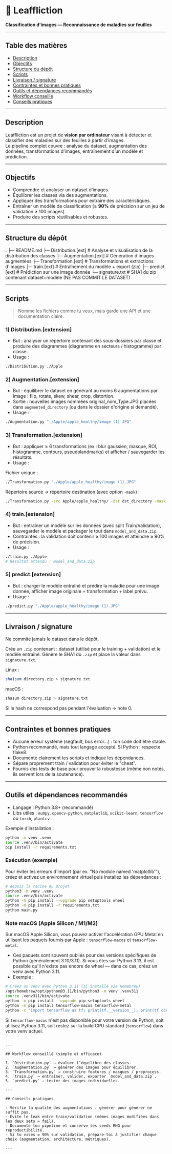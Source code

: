 # 🌿 Leaffliction

**Classification d’images — Reconnaissance de maladies sur feuilles**

---

## Table des matières

- [Description](#description)
- [Objectifs](#objectifs)
- [Structure du dépôt](#structure-du-dépôt)
- [Scripts](#scripts)
- [Livraison / signature](#livraison--signature)
- [Contraintes et bonnes pratiques](#contraintes-et-bonnes-pratiques)
- [Outils et dépendances recommandés](#outils-et-dépendances-recommandés)
- [Workflow conseillé](#workflow-conseillé)
- [Conseils pratiques](#conseils-pratiques)

---

## Description
Leaffliction est un projet de **vision par ordinateur** visant à détecter et classifier des maladies sur des feuilles à partir d’images.  
Le pipeline complet couvre : analyse du dataset, augmentation des données, transformations d’images, entraînement d’un modèle et prédiction.

---

## Objectifs

- Comprendre et analyser un dataset d’images.
- Équilibrer les classes via des augmentations.
- Appliquer des transformations pour extraire des caractéristiques.
- Entraîner un modèle de classification (≥ **90%** de précision sur un jeu de validation ≥ 100 images).
- Produire des scripts réutilisables et robustes.

---

## Structure du dépôt

.
├─ README.md
├─ Distribution.[ext]    # Analyse et visualisation de la distribution des classes
├─ Augmentation.[ext]    # Génération d'images augmentées
├─ Transformation.[ext]  # Transformations et extractions d'images
├─ train.[ext]           # Entraînement du modèle + export (zip)
├─ predict.[ext]         # Prédiction sur une image donnée
└─ signature.txt         # SHA1 du zip contenant dataset+modèle (NE PAS COMMIT LE DATASET)

---

## Scripts

> Nomme les fichiers comme tu veux, mais garde une API et une documentation claire.

### 1) Distribution.[extension]

- But : analyser un répertoire contenant des sous-dossiers par classe et produire des diagrammes (diagramme en secteurs / histogramme) par classe.
- Usage :

```bash
./Distribution.py ./Apple
```

### 2) Augmentation.[extension]

- But : équilibrer le dataset en générant au moins 6 augmentations par image : flip, rotate, skew, shear, crop, distortion.
- Sortie : nouvelles images nommées original_nom_Type.JPG placées dans `augmented_directory` (ou dans le dossier d'origine si demandé).
- Usage :

```bash
./Augmentation.py "./Apple/apple_healthy/image (1).JPG"
```

### 3) Transformation.[extension]

- But : appliquer ≥ 6 transformations (ex : blur gaussien, masque, ROI, histogramme, contours, pseudolandmarks) et afficher / sauvegarder les résultats.
- Usage :

Fichier unique :
```bash
./Transformation.py "./Apple/apple_healthy/image (1).JPG"
```

Répertoire source -> répertoire destination (avec option `-mask`) :
```bash
./Transformation.py -src Apple/apple_healthy/ -dst dst_directory -mask
```

### 4) train.[extension]

- But : entraîner un modèle sur les données (avec split Train/Validation), sauvegarder le modèle et packager le tout dans `model_and_data.zip`.
- Contraintes : la validation doit contenir ≥ 100 images et atteindre ≥ 90% de précision.
- Usage :

```bash
./train.py ./Apple
# Résultat attendu : model_and_data.zip
```

### 5) predict.[extension]

- But : charger le modèle entraîné et prédire la maladie pour une image donnée, afficher image originale + transformation + label prévu.
- Usage :

```bash
./predict.py "./Apple/apple_healthy/image (1).JPG"
```

---

## Livraison / signature

Ne commite jamais le dataset dans le dépôt.

Crée un `.zip` contenant : dataset (utilisé pour le training + validation) et le modèle entraîné. Génère le SHA1 du `.zip` et place la valeur dans `signature.txt`.

Linux :

```bash
sha1sum directory.zip > signature.txt
```

macOS :

```bash
shasum directory.zip > signature.txt
```

Si le hash ne correspond pas pendant l'évaluation → note 0.

---

## Contraintes et bonnes pratiques

- Aucune erreur système (segfault, bus error...) : ton code doit être stable.
- Python recommandé, mais tout langage accepté. Si Python : respecte flake8.
- Documente clairement tes scripts et indique les dépendances.
- Sépare proprement train / validation pour éviter le "cheat".
- Fournis des tests de base pour prouver la robustesse (même non notés, ils servent lors de la soutenance).

---

## Outils et dépendances recommandés

- Langage : Python 3.8+ (recommandé)
- Libs utiles : `numpy`, `opencv-python`, `matplotlib`, `scikit-learn`, `tensorflow` ou `torch`, `plantcv`

Exemple d’installation :

```bash
python -m venv .venv
source .venv/bin/activate
pip install -r requirements.txt
```

### Exécution (exemple)

Pour éviter les erreurs d'import (par ex. "No module named 'matplotlib'"), créez et activez un environnement virtuel puis installez les dépendances :

```bash
# depuis la racine du projet
python3 -m venv .venv
source .venv/bin/activate
python -m pip install --upgrade pip setuptools wheel
python -m pip install -r requirements.txt
python main.py
```

### Note macOS (Apple Silicon / M1/M2)

Sur macOS Apple Silicon, vous pouvez activer l'accélération GPU Metal en utilisant les paquets fournis par Apple : `tensorflow-macos` et `tensorflow-metal`.

- Ces paquets sont souvent publiés pour des versions spécifiques de Python (généralement 3.10/3.11). Si vous êtes sur Python 3.13, il est possible qu'il n'existe pas encore de wheel — dans ce cas, créez un venv avec Python 3.11.
- Exemple :

```bash
# Créez un venv avec Python 3.11 (si installé via Homebrew)
/opt/homebrew/opt/python@3.11/bin/python3 -m venv .venv311
source .venv311/bin/activate
python -m pip install --upgrade pip setuptools wheel
python -m pip install tensorflow-macos tensorflow-metal
python -c "import tensorflow as tf; print(tf.__version__); print(tf.config.list_physical_devices('GPU'))"
```

Si `tensorflow-macos` n'est pas disponible pour votre version de Python, soit utilisez Python 3.11, soit restez sur la build CPU standard (`tensorflow`) dans votre venv actuel.
```

---

## Workflow conseillé (simple et efficace)

1. `Distribution.py` → évaluer l’équilibre des classes.
2. `Augmentation.py` → générer des images pour équilibrer.
3. `Transformation.py` → construire features / masques / preprocess.
4. `train.py` → entraîner, valider, exporter `model_and_data.zip`.
5. `predict.py` → tester des images individuelles.

---

## Conseils pratiques

- Vérifie la qualité des augmentations : générer pour générer ne suffit pas.
- Évite le leak entre train/validation (mêmes images modifiées dans les deux sets = fail).
- Documente ton pipeline et conserve les seeds RNG pour reproductibilité.
- Si tu vises ≥ 90% sur validation, prépare-toi à justifier chaque choix (augmentation, architecture, métriques).

---